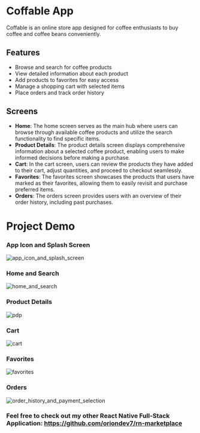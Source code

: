 # Coffable App

Coffable is an online store app designed for coffee enthusiasts to buy coffee and coffee beans conveniently.

## Features

- Browse and search for coffee products
- View detailed information about each product
- Add products to favorites for easy access
- Manage a shopping cart with selected items
- Place orders and track order history

## Screens

- **Home**: The home screen serves as the main hub where users can browse through available coffee products and utilize the search functionality to find specific items.
- **Product Details**: The product details screen displays comprehensive information about a selected coffee product, enabling users to make informed decisions before making a purchase.
- **Cart**: In the cart screen, users can review the products they have added to their cart, adjust quantities, and proceed to checkout seamlessly.
- **Favorites**: The favorites screen showcases the products that users have marked as their favorites, allowing them to easily revisit and purchase preferred items.
- **Orders**: The orders screen provides users with an overview of their order history, including past purchases.

# Project Demo
### App Icon and Splash Screen
![app_icon_and_splash_screen](https://github.com/oriondev7/rn-coffable/assets/57668339/58958562-452f-49be-97de-354e4bc8a389)


### Home and Search
![home_and_search](https://github.com/oriondev7/rn-coffable/assets/57668339/c0361d45-1f73-445d-8c62-02b1c2e41a74)


### Product Details
![pdp](https://github.com/oriondev7/rn-coffable/assets/57668339/337e837a-d3ac-4788-99ab-3ab9cff3d59e)


### Cart
![cart](https://github.com/oriondev7/rn-coffable/assets/57668339/6d773f86-a059-4a7c-bb31-aeab54cf833e)


### Favorites
![favorites](https://github.com/oriondev7/rn-coffable/assets/57668339/ca69efba-91b8-419a-a96e-5d0ab285473c)


### Orders
![order_history_and_payment_selection](https://github.com/oriondev7/rn-coffable/assets/57668339/74a134b1-ec31-48cc-bc00-e0661773a04a)


### Feel free to check out my other React Native Full-Stack Application: https://github.com/oriondev7/rn-marketplace
